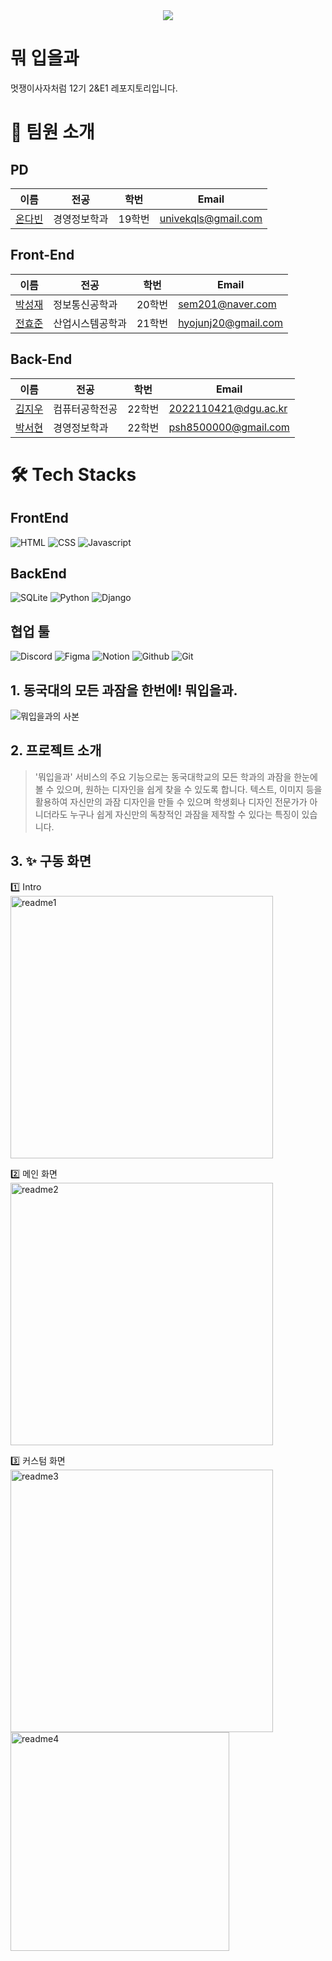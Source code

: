 <div align="center">
  <img src="https://capsule-render.vercel.app/api?type=waving&color=0:b972e9,100:d9a7fb&height=180&text=Welcome%20to%202NE1!&animation=fadeIn&fontColor=000000&fontSize=60" />
</div>

# 뭐 입을과
멋쟁이사자처럼 12기 2&E1 레포지토리입니다.

# 👋 팀원 소개

## PD

| 이름                                       | 전공           | 학번   | Email                |
| ------------------------------------------ | -------------- | ------ | -------------------- |
| [온다빈](https://github.com/datarchive)    | 경영정보학과   | 19학번 | univekqls@gmail.com   |

## Front-End

| 이름                                       | 전공           | 학번   | Email                |
| ------------------------------------------ | -------------- | ------ | -------------------- |
| [박성재](https://github.com/sem201)        | 정보통신공학과 | 20학번 | sem201@naver.com     |
| [전효준](https://github.com/iam-hyo)       | 산업시스템공학과 | 21학번 | hyojunj20@gmail.com  |

## Back-End

| 이름                                      | 전공           | 학번   | Email                |
| ----------------------------------------- | -------------- | ------ | -------------------- |
| [김지우](https://github.com/ryann1203)    | 컴퓨터공학전공 | 22학번 | 2022110421@dgu.ac.kr |
| [박서현](https://github.com/ParkSuhhyun)  | 경영정보학과   | 22학번 | psh8500000@gmail.com |

# 🛠️ Tech Stacks

## FrontEnd
![HTML](https://img.shields.io/badge/html5-E34F26?style=for-the-badge&logo=html5&logoColor=white) 
![CSS](https://img.shields.io/badge/css-1572B6?style=for-the-badge&logo=css3&logoColor=white)
![Javascript](https://img.shields.io/badge/Javascript-F7DF1E?style=for-the-badge&logo=Javascript&logoColor=white)

## BackEnd
![SQLite](https://img.shields.io/badge/sqlite-%2307405e.svg?style=for-the-badge&logo=sqlite&logoColor=white)
![Python](https://img.shields.io/badge/Python-3776AB?style=for-the-badge&logo=Python&logoColor=white)
![Django](https://img.shields.io/badge/Django-092E20?style=for-the-badge&logo=Django&logoColor=white)

## 협업 툴
![Discord](https://img.shields.io/badge/Discord-5865F2?style=for-the-badge&logo=Discord&logoColor=white)
![Figma](https://img.shields.io/badge/Figma-F24E1E?style=for-the-badge&logo=Figma&logoColor=white)
![Notion](https://img.shields.io/badge/Notion-000000?style=for-the-badge&logo=Notion&logoColor=white)
![Github](https://img.shields.io/badge/Github-181717?style=for-the-badge&logo=Github&logoColor=white)
![Git](https://img.shields.io/badge/Git-F05032?style=for-the-badge&logo=Git&logoColor=white)

## 1. 동국대의 모든 과잠을 한번에! 뭐입을과.
![뭐입을과의 사본](https://github.com/LikeLion-at-DGU/2024-simba-2-21/assets/130066603/1bede7c0-6b12-4e7b-b765-c86e7f72d91c)

## 2. 프로젝트 소개

> '뭐입을과' 서비스의 주요 기능으로는 동국대학교의 모든 학과의 과잠을 한눈에 볼 수 있으며, 원하는 디자인을 쉽게 찾을 수 있도록 합니다. 텍스트, 이미지 등을 활용하여 자신만의 과잠 디자인을 만들 수 있으며 학생회나 디자인 전문가가 아니더라도 누구나 쉽게 자신만의 독창적인 과잠을 제작할 수 있다는 특징이 있습니다.

## 3. ✨ 구동 화면

1️⃣ Intro<br/>
<img width="420" alt="readme1" src="https://github.com/LikeLion-at-DGU/2024-simba-2-21/assets/130066603/4a7e48f9-ef01-4d6e-97b4-9a1603fedba3">

2️⃣ 메인 화면<br/>
<img width="420" alt="readme2" src="https://github.com/LikeLion-at-DGU/2024-simba-2-21/assets/130066603/7edccda1-9f75-4a9c-9a48-623c58a72991">

3️⃣ 커스텀 화면<br/>
<img width="420" alt="readme3" src="https://github.com/LikeLion-at-DGU/2024-simba-2-21/assets/130066603/21908c46-d0c1-4e4b-8a2d-7fa390ca8b23">
<br/>
<img width="350" alt="readme4" src="https://github.com/LikeLion-at-DGU/2024-simba-2-21/assets/130066603/6e540835-d583-4c3b-9467-6a5d5755a285">

